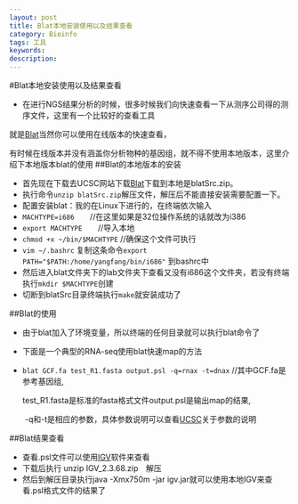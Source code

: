 ```yaml
---
layout: post
title: Blat本地安装使用以及结果查看
category: Bioinfo
tags: 工具
keywords:
description:
---
```


#Blat本地安装使用以及结果查看
*  在进行NGS结果分析的时候，很多时候我们向快速查看一下从测序公司得的测序文件，这里有一个比较好的查看工具

就是[Blat](https://genome.ucsc.edu/cgi-bin/hgBlat?org=human)当然你可以使用在线版本的快速查看，

有时候在线版本并没有涵盖你分析物种的基因组，就不得不使用本地版本，这里介绍下本地版本blat的使用
##Blat的本地版本的安装
* 首先现在下载去UCSC网站下载[Blat](https://genome.ucsc.edu/FAQ/FAQblat.html#blat3)下载到本地是blatSrc.zip。
* 执行命令`unzip blatSrc.zip`解压文件，解压后不能直接安装需要配置一下。
* 配置安装blat：我的在Linux下进行的，在终端依次输入
* `MACHTYPE=i686`　　//在这里如果是32位操作系统的话就改为i386
* `export MACHTYPE`　　//导入本地
* `chmod +x ~/bin/$MACHTYPE`  //确保这个文件可执行
* `vim ~/.bashrc` 复制这条命令`export PATH="$PATH:/home/yangfang/bin/i686"`
到bashrc中
* 然后进入blat文件夹下的lab文件夹下查看又没有i686这个文件夹，若没有终端执行`mkdir $MACHTYPE`创建
* 切断到blatSrc目录终端执行`make`就安装成功了


##Blat的使用
* 由于blat加入了环境变量，所以终端的任何目录就可以执行blat命令了
* 下面是一个典型的RNA-seq使用blat快速map的方法
* `blat GCF.fa test_R1.fasta output.psl -q=rnax -t=dnax` //其中GCF.fa是参考基因组,

   test_R1.fasta是标准的fasta格式文件output.psl是输出map的结果,

　　-q和-t是相应的参数，具体参数说明可以查看[UCSC](https://genome.ucsc.edu/goldenPath/help/blatSpec.html#blatUsage)关于参数的说明

##Blat结果查看
* 查看.psl文件可以使用[IGV](https://www.broadinstitute.org/software/igv/download)软件来查看
* 下载后执行 unzip IGV_2.3.68.zip　解压
* 然后到解压目录执行java -Xmx750m -jar igv.jar就可以使用本地IGV来查看.psl格式文件的结果了
